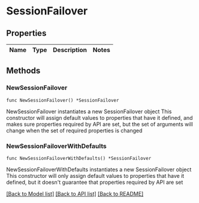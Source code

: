 # SessionFailover

## Properties

Name | Type | Description | Notes
------------ | ------------- | ------------- | -------------

## Methods

### NewSessionFailover

`func NewSessionFailover() *SessionFailover`

NewSessionFailover instantiates a new SessionFailover object
This constructor will assign default values to properties that have it defined,
and makes sure properties required by API are set, but the set of arguments
will change when the set of required properties is changed

### NewSessionFailoverWithDefaults

`func NewSessionFailoverWithDefaults() *SessionFailover`

NewSessionFailoverWithDefaults instantiates a new SessionFailover object
This constructor will only assign default values to properties that have it defined,
but it doesn't guarantee that properties required by API are set


[[Back to Model list]](../README.md#documentation-for-models) [[Back to API list]](../README.md#documentation-for-api-endpoints) [[Back to README]](../README.md)


